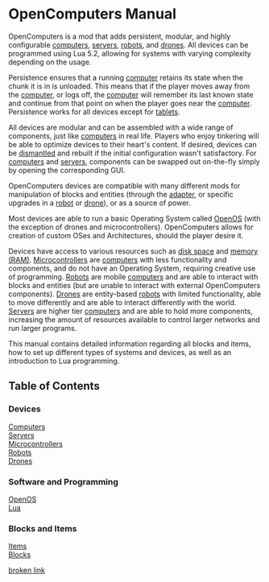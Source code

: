 # OpenComputers Manual

OpenComputers is a mod that adds persistent, modular, and highly configurable [computers](general/computer.md), [servers](item/server1.md), [robots](block/robot.md), and [drones](item/drone.md). All devices can be programmed using Lua 5.2, allowing for systems with varying complexity depending on the usage. 

Persistence ensures that a running [computer](general/computer.md) retains its state when the chunk it is in is unloaded. This means that if the player moves away from the [computer](general/computer.md), or logs off, the [computer](general/computer.md) will remember its last known state and continue from that point on when the player goes near the [computer](general/computer.md). Persistence works for all devices except for [tablets](item/tablet.md).  

All devices are modular and can be assembled with a wide range of components, just like [computers](general/computer.md) in real life. Players who enjoy tinkering will be able to optimize devices to their heart's content. If desired, devices can be [dismantled](block/disassembler.md) and rebuilt if the initial configuration wasn't satisfactory. For [computers](general/computer.md) and [servers](item/server1.md), components can be swapped out on-the-fly simply by opening the corresponding GUI. 

OpenComputers devices are compatible with many different mods for manipulation of blocks and entities (through the [adapter](block/adapter.md), or specific upgrades in a [robot](block/robot.md) or [drone](item/drone.md)), or as a source of power. 

Most devices are able to run a basic Operating System called [OpenOS](general/openOS.md) (with the exception of drones and microcontrollers). OpenComputers allows for creation of custom OSes and Architectures, should the player desire it. 

Devices have access to various resources such as [disk space](item/hdd1.md) and [memory (RAM)](item/ram1.md). [Microcontrollers](block/microcontroller.md) are [computers](general/computer.md) with less functionality and components, and do not have an Operating System, requiring creative use of programming. [Robots](block/robot.md) are mobile [computers](general/computer.md) and are able to interact with blocks and entities (but are unable to interact with external OpenComputers components). [Drones](item/drone.md) are entity-based [robots](block/robot.md) with limited functionality, able to move differently and are able to interact differently with the world. [Servers](item/server1.md) are higher tier [computers](general/computer.md) and are able to hold more components, increasing the amount of resources available to control larger networks and run larger programs. 

This manual contains detailed information regarding all blocks and items, how to set up different types of systems and devices, as well as an introduction to Lua programming. 

## Table of Contents

### Devices
[Computers](general/computer.md)  
[Servers](item/server1.md)  
[Microcontrollers](block/microcontroller.md)  
[Robots](block/robot.md)  
[Drones](item/drone.md)  

### Software and Programming
[OpenOS](general/openOS.md)  
[Lua](general/lua.md)

### Blocks and Items
[Items](item/index.md)  
[Blocks](block/index.md)  

[broken link](blah.md)